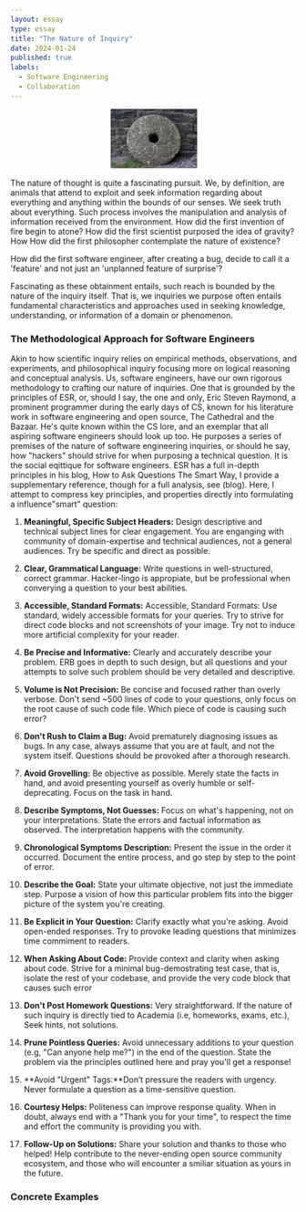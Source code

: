 ```yaml
---
layout: essay
type: essay
title: "The Nature of Inquiry"
date: 2024-01-24
published: true
labels:
  - Software Engineering
  - Collaboration
---
```


<div style="text-align: center;">
    <img src="../img/the-nature-of-inquiry/wheel.png" alt="The Wheel Technology" style="width:30%; height:30%;">
</div>

The nature of thought is quite a fascinating pursuit. We, by definition, are animals that attend to exploit and seek information regarding about everything and anything within the bounds of our senses. We seek truth about everything. Such process involves the manipulation and analysis of information received from the environment. How did the first invention of fire begin to atone? How did the first scientist purposed the idea of gravity? How How did the first philosopher contemplate the nature of existence?

How did the first software engineer, after creating a bug, decide to call it a 'feature' and not just an 'unplanned feature of surprise'?

Fascinating as these obtainment entails, such reach is bounded by the nature of the inquiry itself. That is, we inquiries we purpose often entails fundamental characteristics and approaches used in seeking knowledge, understanding, or information of a domain or phenomenon.

### The Methodological Approach for Software Engineers

Akin to how scientific inquiry relies on empirical methods, observations, and experiments, and philosophical inquiry focusing more on logical reasoning and conceptual analysis. Us, software engineers, have our own rigorous methodology to crafting our nature of inquiries. One that is grounded by the principles of ESR, or, should I say, the one and only, Eric Steven Raymond, a prominent programmer during the early days of CS, known for his literature work in software engineering and open source, The Cathedral and the Bazaar. He's quite known within the CS lore, and an exemplar that all aspiring software engineers should look up too. He purposes a series of premises of the nature of software engineering inquiries, or should he say, how "hackers" should strive for when purposing a technical question. It is the social eqittique for software engineers. ESR has a full in-depth principles in his blog, How to Ask Questions The Smart Way, I provide a supplementary reference, though for a full analysis, see (blog). Here, I attempt to compress key principles, and properties directly into formulating a influence"smart" question:

1. **Meaningful, Specific Subject Headers:** Design descriptive and technical subject lines for clear engagement. You are enganging with community of domain-expertise and technical audiences, not a general audiences. Try be specific and direct as possible.


2. **Clear, Grammatical Language:** Write questions in well-structured, correct grammar. Hacker-lingo is appropiate, but be professional when converying a question to your best abilities.


3. **Accessible, Standard Formats:** Accessible, Standard Formats: Use standard, widely accessible formats for your queries. Try to strive for direct code blocks and not screenshots of your image. Try not to induce more artificial complexity for your reader.


4. **Be Precise and Informative:** Clearly and accurately describe your problem. ERB goes in depth to such design, but all questions and your attempts to solve such problem should be very detailed and descriptive.


5. **Volume is Not Precision:**  Be concise and focused rather than overly verbose. Don't send ~500 lines of code to your questions, only focus on the root cause of such code file. Which piece of code is causing such error?


6. **Don't Rush to Claim a Bug:** Avoid prematurely diagnosing issues as bugs. In any case, always assume that you are at fault, and not the system itself. Questions should be provoked after a thorough research.


7. **Avoid Grovelling:**  Be objective as possible. Merely state the facts in hand, and avoid presenting yourself as overly humble or self-deprecating. Focus on the task in hand.


8. **Describe Symptoms, Not Guesses:** Focus on what's happening, not on your interpretations. State the errors and factual information as observed. The interpretation happens with the community.


9. **Chronological Symptoms Description:** Present the issue in the order it occurred. Document the entire process, and go step by step to the point of error.


10. **Describe the Goal:** State your ultimate objective, not just the immediate step. Purpose a vision of how this particular problem fits into the bigger picture of the system you're creating.


11. **Be Explicit in Your Question:** Clarify exactly what you're asking. Avoid open-ended responses. Try to provoke leading questions that minimizes time commiment to readers.


12. **When Asking About Code:** Provide context and clarity when asking about code. Strive for a minimal bug-demostrating test case, that is, isolate the rest of your codebase, and provide the very code block that causes such error


13. **Don't Post Homework Questions:** Very straightforward. If the nature of such inquiry is directly tied to Academia (i.e, homeworks, exams, etc.), Seek hints, not solutions.


14. **Prune Pointless Queries:** Avoid unnecessary additions to your question (e.g, "Can anyone help me?") in the end of the question. State the problem via the principles outlined here and pray you'll get a response!


15. **Avoid "Urgent" Tags:**Don’t pressure the readers with urgency. Never formulate a question as a time-sensitive question.


16. **Courtesy Helps:**  Politeness can improve response quality. When in doubt, always end with a "Thank you for your time", to respect the time and effort the community is providing you with.


17. **Follow-Up on Solutions:** Share your solution and thanks to those who helped! Help contribute to the never-ending open source community ecosystem, and those who will encounter a smiliar situation as yours in the future.

### Concrete Examples

